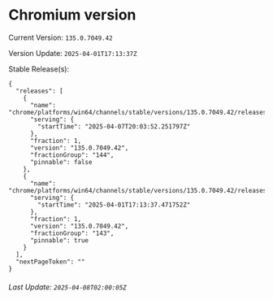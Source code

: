 # Chromium version

Current Version: `135.0.7049.42`

Version Update: `2025-04-01T17:13:37Z`

Stable Release(s):
```
{
  "releases": [
    {
      "name": "chrome/platforms/win64/channels/stable/versions/135.0.7049.42/releases/1744056232",
      "serving": {
        "startTime": "2025-04-07T20:03:52.251797Z"
      },
      "fraction": 1,
      "version": "135.0.7049.42",
      "fractionGroup": "144",
      "pinnable": false
    },
    {
      "name": "chrome/platforms/win64/channels/stable/versions/135.0.7049.42/releases/1743527617",
      "serving": {
        "startTime": "2025-04-01T17:13:37.471752Z"
      },
      "fraction": 1,
      "version": "135.0.7049.42",
      "fractionGroup": "143",
      "pinnable": true
    }
  ],
  "nextPageToken": ""
}
```

###### Last Update: `2025-04-08T02:00:05Z`
        